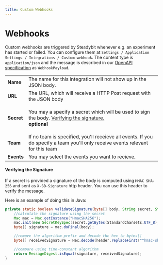 ```yaml
---
title: Custom Webhooks
---
```


# Webhooks

Custom webhooks are triggered by Steadybit whenever e.g. an experiment has started or failed. You can configure them at `Settings / Application Settings / Integrations / Custom webhook`. The content type is `application/json` and the message is described in our [OpenAPI specification](https://platform.steadybit.com/api/spec) as `WebhookPayload`.

|            |                                                                                                                                                                                                                          |
| ---------- | ------------------------------------------------------------------------------------------------------------------------------------------------------------------------------------------------------------------------ |
| **Name**   | The name for this integration will not show up in the JSON body.                                                                                                                                                         |
| **URL**    | The URL, which will receive a HTTP Post request with the JSON body                                                                                                                                                       |
| **Secret** | <p>You may a specify a secret which will be used to sign the body. <a href="/integrate-with-steadybit/webhooks/custom-webhooks.md#verifying-the-signature">Verifying the signature.</a><br><strong>optional</strong></p> |
| **Team**   | If no team is specified, you'll receieve all events. If you do specify a team you'll only receive events relevant for this team                                                                                          |
| **Events** | You may select the events you want to recieve.                                                                                                                                                                           |

#### Verifying the Signature

If a secret is provided a signature of the body is computed using `HMAC SHA-256` and sent as `X-SB-Signature` http header. You can use this header to verify the message.

Here is an example of doing this in Java:

```java
private static boolean validateSignature(byte[] body, String secret, String header) throws Exception {
    //calculate the signature using the secret
    Mac mac = Mac.getInstance("HmacSHA256");
    mac.init(new SecretKeySpec(secret.getBytes(StandardCharsets.UTF_8), "HmacSHA256"));
    byte[] signature = mac.doFinal(body);

    //remove the algorithm prefix and decode the hex to bytes[]
    byte[] receivedSignature = Hex.decode(header.replaceFirst("^hmac-sha256 ", ""));

    //compare using time-constant algorithm
    return MessageDigest.isEqual(signature, receivedSignature);
}
```
